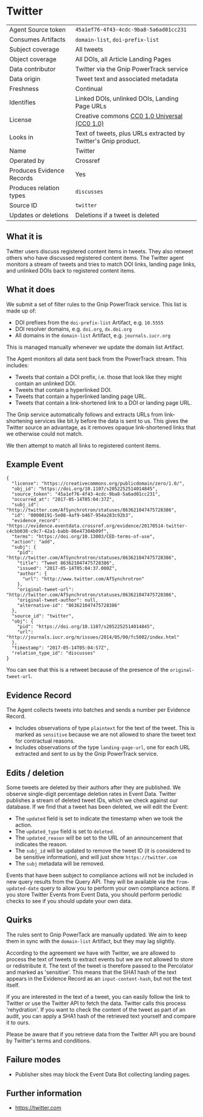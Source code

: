 # Twitter

| | |
|---------------------------|-|
| Agent Source token        | `45a1ef76-4f43-4cdc-9ba8-5a6ad01cc231` |
| Consumes Artifacts        | `domain-list`, `doi-prefix-list` |
| Subject coverage          | All tweets |
| Object coverage           | All DOIs, all Article Landing Pages |
| Data contributor          | Twitter via the Gnip PowerTrack service |
| Data origin               | Tweet text and associated metadata |
| Freshness                 | Continual |
| Identifies                | Linked DOIs, unlinked DOIs, Landing Page URLs |
| License                   | Creative commons [CC0 1.0 Universal (CC0 1.0)](https://creativecommons.org/publicdomain/zero/1.0/) |
| Looks in                  | Text of tweets, plus URLs extracted by Twitter's Gnip product. |
| Name                      | Twitter |
| Operated by               | Crossref |
| Produces Evidence Records | Yes |
| Produces relation types   | `discusses` |
| Source ID                 | `twitter` |
| Updates or deletions      | Deletions if a tweet is deleted |

## What it is

Twitter users discuss registered content items in tweets. They also retweet others who have discussed registered content items. The Twitter agent monitors a stream of tweets and tries to match DOI links, landing page links, and unlinked DOIs back to registered content items.

## What it does

We submit a set of filter rules to the Gnip PowerTrack service. This list is made up of:

 - DOI prefixes from the `doi-prefix-list` Artifact, e.g. `10.5555`
 - DOI resolver domains, e.g. `doi.org`, `dx.doi.org`
 - All domains in the `domain-list` Artifact, e.g. `journals.iucr.org`

This is managed manually whenever we update the domain list Artifact.

The Agent monitors all data sent back from the PowerTrack stream. This includes:

 - Tweets that contain a DOI prefix, i.e. those that look like they might contain an unlinked DOI.
 - Tweets that contain a hyperlinked DOI.
 - Tweets that contain a hyperlinked landing page URL.
 - Tweets that contain a link-shortened link to a DOI or landing page URL.

The Gnip service automatically follows and extracts URLs from link-shortening services like bit.ly before the data is sent to us. This gives the Twitter source an advantage, as it removes opaque link-shortened links that we otherwise could not match.

We then attempt to match all links to registered content items.

## Example Event

    {
      "license": "https://creativecommons.org/publicdomain/zero/1.0/",
      "obj_id": "https://doi.org/10.1107/s2052252514014845",
      "source_token": "45a1ef76-4f43-4cdc-9ba8-5a6ad01cc231",
      "occurred_at": "2017-05-14T05:04:37Z",
      "subj_id": "http://twitter.com/AfSynchrotron/statuses/863621047475728386",
      "id": "00000191-5e08-4af9-b467-954a283c92b3",
      "evidence_record": "https://evidence.eventdata.crossref.org/evidence/20170514-twitter-c4cbb038-c9c7-42a1-babb-86e47304b09f",
      "terms": "https://doi.org/10.13003/CED-terms-of-use",
      "action": "add",
      "subj": {
        "pid": "http://twitter.com/AfSynchrotron/statuses/863621047475728386",
        "title": "Tweet 863621047475728386",
        "issued": "2017-05-14T05:04:37.000Z",
        "author": {
          "url": "http://www.twitter.com/AfSynchrotron"
        },
        "original-tweet-url": "http://twitter.com/AfSynchrotron/statuses/863621047475728386",
        "original-tweet-author": null,
        "alternative-id": "863621047475728386"
      },
      "source_id": "twitter",
      "obj": {
        "pid": "https://doi.org/10.1107/s2052252514014845",
        "url": "http://journals.iucr.org/m/issues/2014/05/00/fc5002/index.html"
      },
      "timestamp": "2017-05-14T05:04:57Z",
      "relation_type_id": "discusses"
    }

You can see that this is a retweet because of the presence of the `original-tweet-url`.

## Evidence Record

The Agent collects tweets into batches and sends a number per Evidence Record.

 - Includes observations of type `plaintext` for the text of the tweet. This is marked as `sensitive` because we are not allowed to share the tweet text for contractual reasons.
 - Includes observations of the type `landing-page-url`, one for each URL extracted and sent to us by the Gnip PowerTrack service.

## Edits / deletion

Some tweets are deleted by their authors after they are published. We observe single-digit percentage deletion rates in Event Data. Twitter publishes a stream of deleted tweet IDs, which we check against our database. If we find that a tweet has been deleted, we will edit the Event:

 - The `updated` field is set to indicate the timestamp when we took the action.
 - The `updated_type` field is set to `deleted`.
 - The `updated_reason` will be set to the URL of an announcement that indicates the reason.
 - The `subj_id` will be updated to remove the tweet ID (it is considered to be sensitive information), and will just show `https://twitter.com`
 - The `subj` metadata will be removed.

Events that have been subject to compliance actions will not be included in new query results from the Query API. They will be available via the `from-updated-date` query to allow you to perform your own compliance actions. If you store Twitter Events from Event Data, you should perform periodic checks to see if you should update your own data.

## Quirks

The rules sent to Gnip PowerTack are manually updated. We aim to keep them in sync with the `domain-list` Artifact, but they may lag slightly.

According to the agreement we have with Twitter, we are allowed to process the text of tweets to extract events but we are not allowed to store or redistribute it. The text of the tweet is therefore passed to the Percolator and marked as 'sensitive'. This means that the SHA1 hash of the text appears in the Evidence Record as an `input-content-hash`, but not the text itself.

If you are interested in the text of a tweet, you can easily follow the link to Twitter or use the Twitter API to fetch the data. Twitter calls this process 'rehydration'. If you want to check the content of the tweet as part of an audit, you can apply a SHA1 hash of the retrieved text yourself and compare it to ours.

Please be aware that if you retrieve data from the Twitter API you are bound by Twitter's terms and conditions.

## Failure modes

 - Publisher sites may block the Event Data Bot collecting landing pages.

## Further information

 - https://twitter.com
